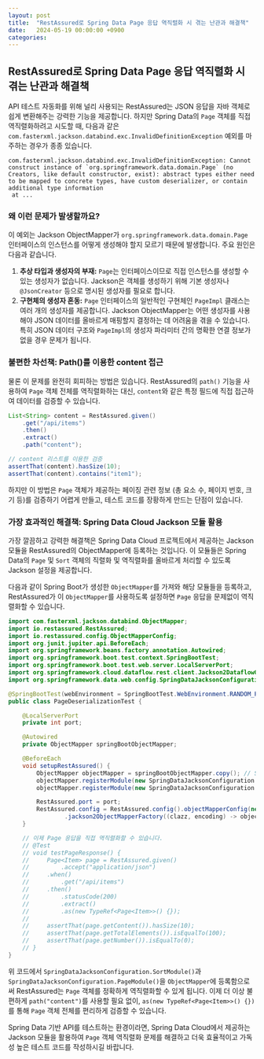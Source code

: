 ```yaml
---
layout: post
title:  "RestAssured로 Spring Data Page 응답 역직렬화 시 겪는 난관과 해결책"
date:   2024-05-19 00:00:00 +0900
categories: 
---
```

## RestAssured로 Spring Data Page 응답 역직렬화 시 겪는 난관과 해결책

API 테스트 자동화를 위해 널리 사용되는 RestAssured는 JSON 응답을 자바 객체로 쉽게 변환해주는 강력한 기능을 제공합니다. 하지만 Spring Data의 `Page` 객체를 직접 역직렬화하려고 시도할 때, 다음과 같은 `com.fasterxml.jackson.databind.exc.InvalidDefinitionException` 예외를 마주하는 경우가 종종 있습니다.

```
com.fasterxml.jackson.databind.exc.InvalidDefinitionException: Cannot construct instance of `org.springframework.data.domain.Page` (no Creators, like default constructor, exist): abstract types either need to be mapped to concrete types, have custom deserializer, or contain additional type information
 at ...
```

### 왜 이런 문제가 발생할까요?

이 예외는 Jackson ObjectMapper가 `org.springframework.data.domain.Page` 인터페이스의 인스턴스를 어떻게 생성해야 할지 모르기 때문에 발생합니다. 주요 원인은 다음과 같습니다.

1.  **추상 타입과 생성자의 부재:** `Page`는 인터페이스이므로 직접 인스턴스를 생성할 수 있는 생성자가 없습니다. Jackson은 객체를 생성하기 위해 기본 생성자나 `@JsonCreator` 등으로 명시된 생성자를 필요로 합니다.
2.  **구현체의 생성자 혼동:** `Page` 인터페이스의 일반적인 구현체인 `PageImpl` 클래스는 여러 개의 생성자를 제공합니다. Jackson ObjectMapper는 어떤 생성자를 사용해야 JSON 데이터를 올바르게 매핑할지 결정하는 데 어려움을 겪을 수 있습니다. 특히 JSON 데이터 구조와 `PageImpl`의 생성자 파라미터 간의 명확한 연결 정보가 없을 경우 문제가 됩니다.

### 불편한 차선책: Path()를 이용한 content 접근

물론 이 문제를 완전히 회피하는 방법은 있습니다. RestAssured의 `path()` 기능을 사용하여 `Page` 객체 전체를 역직렬화하는 대신, `content`와 같은 특정 필드에 직접 접근하여 데이터를 검증할 수 있습니다.

```java
List<String> content = RestAssured.given()
    .get("/api/items")
    .then()
    .extract()
    .path("content");

// content 리스트를 이용한 검증
assertThat(content).hasSize(10);
assertThat(content).contains("item1");
```

하지만 이 방법은 `Page` 객체가 제공하는 페이징 관련 정보 (총 요소 수, 페이지 번호, 크기 등)를 검증하기 어렵게 만들고, 테스트 코드를 장황하게 만드는 단점이 있습니다.

### 가장 효과적인 해결책: Spring Data Cloud Jackson 모듈 활용

가장 깔끔하고 강력한 해결책은 Spring Data Cloud 프로젝트에서 제공하는 Jackson 모듈을 RestAssured의 ObjectMapper에 등록하는 것입니다. 이 모듈들은 Spring Data의 `Page` 및 `Sort` 객체의 직렬화 및 역직렬화를 올바르게 처리할 수 있도록 Jackson 설정을 제공합니다.

다음과 같이 Spring Boot가 생성한 `ObjectMapper`를 가져와 해당 모듈들을 등록하고, RestAssured가 이 `ObjectMapper`를 사용하도록 설정하면 `Page` 응답을 문제없이 역직렬화할 수 있습니다.

```java
import com.fasterxml.jackson.databind.ObjectMapper;
import io.restassured.RestAssured;
import io.restassured.config.ObjectMapperConfig;
import org.junit.jupiter.api.BeforeEach;
import org.springframework.beans.factory.annotation.Autowired;
import org.springframework.boot.test.context.SpringBootTest;
import org.springframework.boot.test.web.server.LocalServerPort;
import org.springframework.cloud.dataflow.rest.client.Jackson2DataflowObjectMapperBuilder; // Spring Data Flow Rest Client에 포함
import org.springframework.data.web.config.SpringDataJacksonConfiguration; // Spring Data Commons에 포함

@SpringBootTest(webEnvironment = SpringBootTest.WebEnvironment.RANDOM_PORT)
public class PageDeserializationTest {

    @LocalServerPort
    private int port;

    @Autowired
    private ObjectMapper springBootObjectMapper;

    @BeforeEach
    void setupRestAssured() {
        ObjectMapper objectMapper = springBootObjectMapper.copy(); // Spring Boot ObjectMapper를 직접 수정하지 않도록 복사본 사용
        objectMapper.registerModule(new SpringDataJacksonConfiguration.SortModule());
        objectMapper.registerModule(new SpringDataJacksonConfiguration.PageModule());

        RestAssured.port = port;
        RestAssured.config = RestAssured.config().objectMapperConfig(new ObjectMapperConfig()
                .jackson2ObjectMapperFactory((clazz, encoding) -> objectMapper));
    }

    // 이제 Page 응답을 직접 역직렬화할 수 있습니다.
    // @Test
    // void testPageResponse() {
    //     Page<Item> page = RestAssured.given()
    //         .accept("application/json")
    //     .when()
    //         .get("/api/items")
    //     .then()
    //         .statusCode(200)
    //         .extract()
    //         .as(new TypeRef<Page<Item>>() {});
    //
    //     assertThat(page.getContent()).hasSize(10);
    //     assertThat(page.getTotalElements()).isEqualTo(100);
    //     assertThat(page.getNumber()).isEqualTo(0);
    // }
}
```

위 코드에서 `SpringDataJacksonConfiguration.SortModule()`과 `SpringDataJacksonConfiguration.PageModule()`을 `ObjectMapper`에 등록함으로써 RestAssured는 `Page` 객체를 정확하게 역직렬화할 수 있게 됩니다. 이제 더 이상 불편하게 `path("content")`를 사용할 필요 없이, `as(new TypeRef<Page<Item>>() {})`를 통해 `Page` 객체 전체를 편리하게 검증할 수 있습니다.

Spring Data 기반 API를 테스트하는 환경이라면, Spring Data Cloud에서 제공하는 Jackson 모듈을 활용하여 `Page` 객체 역직렬화 문제를 해결하고 더욱 효율적이고 가독성 높은 테스트 코드를 작성하시길 바랍니다.